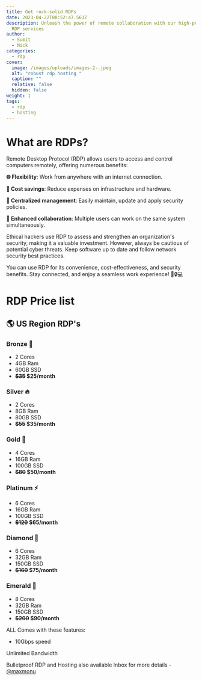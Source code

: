 ```yaml
---
title: Get rock-solid RDPs
date: 2023-04-22T08:52:47.563Z
description: Unleash the power of remote collaboration with our high-performance
  RDP services
author:
  - Sumit
  - Nick
categories:
  - rdp
cover:
  image: /images/uploads/images-2-.jpeg
  alt: "robust rdp hosting "
  caption: ""
  relative: false
  hidden: false
weight: 1
tags:
  - rdp
  - hosting
---
```

# What are RDPs?

Remote Desktop Protocol (RDP) allows users to access and control computers remotely, offering numerous benefits:

**🌐 Flexibility**: Work from anywhere with an internet connection.

**💼 Cost savings**: Reduce expenses on infrastructure and hardware.

**🔧 Centralized management**: Easily maintain, update and apply security policies.

**👥 Enhanced collaboration**: Multiple users can work on the same system simultaneously.

Ethical hackers use RDP to assess and strengthen an organization's security, making it a valuable investment. However, always be cautious of potential cyber threats. Keep software up to date and follow network security best practices.

You can use RDP for its convenience, cost-effectiveness, and security benefits. Stay connected, and enjoy a seamless work experience! 🚀🔒💻

# RDP Price list

## 🌎 US Region RDP's

### Bronze 🐛

* 2 Cores
* 4GB Ram
* 60GB SSD
* **~~$35~~ $25/month**

### Silver 🔥

* 2 Cores
* 8GB Ram
* 80GB SSD
* **~~$55~~ $35/month**

### Gold 👑

* 4 Cores
* 16GB Ram
* 100GB SSD
* **~~$80~~ $50/month**

### Platinum ⚡

* 6 Cores
* 16GB Ram
* 100GB SSD
* **~~$120~~ $65/month**

### Diamond 💎

* 6 Cores
* 32GB Ram
* 150GB SSD
* **~~$160~~ $75/month**

### Emerald 🚀

* 8 Cores
* 32GB Ram
* 150GB SSD
* **~~$200~~ $90/month**

ALL Comes with these features:

* 10Gbps speed

Unlimited Bandwidth

Bulletproof RDP and Hosting also available
Inbox for more details - [@maxmonu](https://telegram.dog/maxmonu)